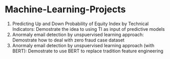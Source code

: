# Machine-Learning-Projects

1) Predicting Up and Down Probability of Equity Index by Technical Indicators: Demostrate the idea to using TI as input of predictive models
3) Anormaly email detection by unspuervised learning approach: Demostrate how to deal with zero fraud case dataset
4) Anormaly email detection by unspuervised learning approach (with BERT): Demostrate to use BERT to replace tradition feature engineering

